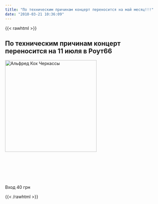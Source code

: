 ```yaml
---
title: "По техническим причинам концерт переносится на май месяц!!!"
date: "2010-03-21 10:36:09"
---
```

{{< rawhtml >}}
<h2>По техническим причинам концерт переносится на 11 июля в Роут66</h2>
<p><img src="http://s50.radikal.ru/i128/1004/dd/6da476fc8af4.jpg" border="0" alt="Альфред Кох Черкассы" title="Группа Альфред Кох, г. Черкассы в паб Штольня Киев" width="300" /></p>
<p> </p>
<p> </p>
<p> </p>
<p>Вход 40 грн</p>

{{< /rawhtml >}}
